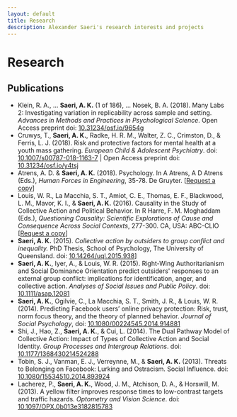 ```yaml
---
layout: default
title: Research
description: Alexander Saeri's research interests and projects
---
```


# Research

## Publications

- Klein, R. A., ... **Saeri, A. K.** (1 of 186), ... Nosek, B. A. (2018). Many Labs 2: Investigating variation in replicability across sample and setting. *Advances in Methods and Practices in Psychological Science*. Open Access preprint doi: [10.31234/osf.io/9654g](https://doi.org/10.31234/osf.io/9654g)
- Cruwys, T., **Saeri, A. K.**, Radke, H. R. M., Walter, Z. C., Crimston, D., & Ferris, L. J. (2018). Risk and protective factors for mental health at a youth mass gathering. *European Child & Adolescent Psychiatry*. doi: [10.1007/s00787-018-1163-7](https://doi.org/10.1007/s00787-018-1163-7) | Open Access preprint doi: [10.31234/osf.io/y4tsj](https://doi.org/10.31234/osf.io/y4tsj)
- Atrens, A. D. & **Saeri, A. K.** (2018). Psychology. In A Atrens, A D Atrens (Eds.), *Human Forces in Engineering*, 35-78. De Gruyter. [[Request a copy](mailto:alexander@aksaeri.com?subject=Request%20Psychology%20Chapter)]
- Louis, W. R., La Macchia, S. T., Amiot, C. E., Thomas, E. F., Blackwood, L. M., Mavor, K. I., & **Saeri, A. K.** (2016). Causality in the Study of Collective Action and Political Behavior. In R Harre, F. M. Moghaddam (Eds.), *Questioning Causality: Scientific Explorations of Cause and Consequence Across Social Contexts*, 277-300. CA, USA: ABC-CLIO [[Request a copy](mailto:alexander@aksaeri.com?subject=Request%20Causality%20Chapter)]
- **Saeri, A. K.** (2015). *Collective action by outsiders to group conflict and inequality.* PhD Thesis, School of Psychology, The University of Queensland. doi: [10.14264/uql.2015.938](https://dx.doi.org/10.14264/uql.2015.938)]
- **Saeri, A. K.**, Iyer, A., & Louis, W. R. (2015). Right-Wing Authoritarianism and Social Dominance Orientation predict outsiders' responses to an external group conflict: implications for identification, anger, and collective action. *Analyses of Social Issues and Public Policy*. doi: [10.1111/asap.12081](https://doi.org/10.1111/asap.12081)
- **Saeri, A. K.**, Ogilvie, C., La Macchia, S. T., Smith, J. R., & Louis, W. R. (2014). Predicting Facebook users’ online privacy protection: Risk, trust, norm focus theory, and the theory of planned behavior. *Journal of Social Psychology*, doi:  [10.1080/00224545.2014.914881](10.1080/00224545.2014.914881)
- Shi, J., Hao, Z., **Saeri, A. K.**, & Cui, L. (2014). The Dual Pathway Model of Collective Action: Impact of Types of Collective Action and Social Identity. *Group Processes and Intergroup Relations*. doi: [10.1177/1368430214524288](https://doi.org/10.1177/1368430214524288)
- Tobin, S. J., Vanman, E. J., Verreynne, M., & **Saeri, A. K.** (2013). Threats to Belonging on Facebook: Lurking and Ostracism. Social Influence. doi: [10.1080/15534510.2014.893924](https://doi.org/10.1080/15534510.2014.893924)
- Lacherez, P., **Saeri, A. K.**, Wood, J. M., Atchison, D. A., & Horswill, M. (2013). A yellow filter improves response times to low-contrast targets and traffic hazards. *Optometry and Vision Science*. doi: [10.1097/OPX.0b013e3182815783](10.1097/OPX.0b013e3182815783)
